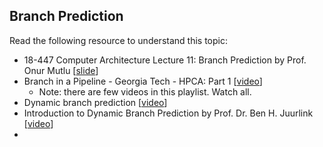

## Branch Prediction

Read the following resource to understand this topic:
- 18-447 Computer Architecture Lecture 11: Branch Prediction by Prof. Onur Mutlu [[slide](https://course.ece.cmu.edu/~ece447/s13/lib/exe/fetch.php?media=onur-447-spring13-lecture11-branch-prediction-afterlecture.pdf)]
- Branch in a Pipeline - Georgia Tech - HPCA: Part 1 [[video](https://www.youtube.com/watch?v=ckQAlp7WeHo)]
  - Note: there are few videos in this playlist. Watch all.
- Dynamic branch prediction [[video](https://www.youtube.com/watch?v=MFgSSm7KaYY)]
- Introduction to Dynamic Branch Prediction by Prof. Dr. Ben H. Juurlink [[video](https://www.youtube.com/watch?v=PFmx2p6NA0A)]
- 

